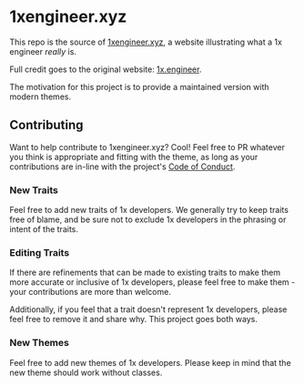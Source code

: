 # 1xengineer.xyz

This repo is the source of [1xengineer.xyz](http://1xengineer.xyz/), a website illustrating what a 1x engineer _really_ is.

Full credit goes to the original website: [1x.engineer](https://1x.engineer).

The motivation for this project is to provide a maintained version with modern themes.

## Contributing

Want to help contribute to 1xengineer.xyz? Cool! Feel free to PR whatever you think is appropriate and fitting with the theme, as long as your contributions are in-line with the project's [Code of Conduct](./CODE_OF_CONDUCT.md).

### New Traits

Feel free to add new traits of 1x developers. We generally try to keep traits free of blame, and be sure not to exclude 1x developers in the phrasing or intent of the traits.

### Editing Traits

If there are refinements that can be made to existing traits to make them more accurate or inclusive of 1x developers, please feel free to make them - your contributions are more than welcome.

Additionally, if you feel that a trait doesn't represent 1x developers, please feel free to remove it and share why. This project goes both ways.

### New Themes

Feel free to add new themes of 1x developers. Please keep in mind that the new theme should work without classes.